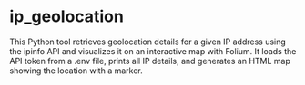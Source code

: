# ip_geolocation
This Python tool retrieves geolocation details for a given IP address using the ipinfo API and visualizes it on an interactive map with Folium. It loads the API token from a .env file, prints all IP details, and generates an HTML map showing the location with a marker.
